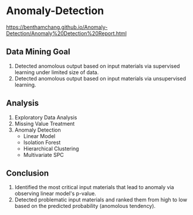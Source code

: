 # Anomaly-Detection

https://benthamchang.github.io/Anomaly-Detection/Anomaly%20Detection%20Report.html

## Data Mining Goal

1. Detected anomolous output based on input materials via supervised learning under limited size of data.
2. Detected anomolous output based on input materials via unsupervised learning.

## Analysis

1. Exploratory Data Analysis
2. Missing Value Treatment
3. Anomaly Detection
    - Linear Model
    - Isolation Forest
    - Hierarchical Clustering
    - Multivariate SPC

## Conclusion

1. Identified the most critical input materials that lead to anomaly via observing linear model's p-value.
2. Detected problematic input materials and ranked them from high to low based on the predicted probability (anomolous tendency). 
